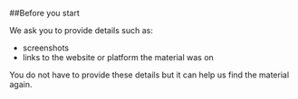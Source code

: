 ##Before you start

We ask you to provide details such as:

* screenshots
* links to the website or platform the material was on

You do not have to provide these details but it can help us find the material again.  
